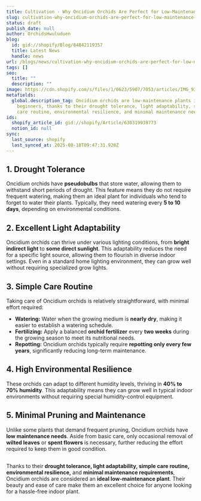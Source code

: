 ```yaml
---
title: Cultivation - Why Oncidium Orchids Are Perfect for Low-Maintenance Gardening
slug: cultivation-why-oncidium-orchids-are-perfect-for-low-maintenance-gardening
status: draft
publish_date: null
author: OrchidsHwuluduen
blog:
  id: gid://shopify/Blog/84842119357
  title: Latest News
  handle: news
url: /blogs/news/cultivation-why-oncidium-orchids-are-perfect-for-low-maintenance-gardening
tags: []
seo:
  title: ""
  description: ""
image: https://cdn.shopify.com/s/files/1/0623/5907/7053/articles/IMG_9308.jpg?v=1742377112
metafields:
  global.description_tag: Oncidium orchids are low-maintenance plants ideal for
    beginners, thanks to their drought tolerance, light adaptability, simple
    care routine, environmental resilience, and minimal maintenance needs.
ids:
  shopify_article_id: gid://shopify/Article/630319939773
  notion_id: null
sync:
  last_source: shopify
  last_synced_at: 2025-08-18T09:47:31.928Z
---
```


## 1\. Drought Tolerance

Oncidium orchids have **pseudobulbs** that store water, allowing them to withstand short periods of drought. This feature means they do not require frequent watering, making them an ideal plant for individuals who tend to forget to water their plants. Typically, they need watering every **5 to 10 days**, depending on environmental conditions.  
  

## 2\. Excellent Light Adaptability

Oncidium orchids can thrive under various lighting conditions, from **bright indirect light** to **some direct sunlight**. This adaptability reduces the need for a specific light source, allowing them to flourish in diverse indoor settings. Even in a standard home lighting environment, they can grow well without requiring specialized grow lights.  
  

## 3\. Simple Care Routine

Taking care of Oncidium orchids is relatively straightforward, with minimal effort required:  
  

*   **Watering:** Water when the growing medium is **nearly dry**, making it easier to establish a watering schedule.
*   **Fertilizing:** Apply a balanced **orchid fertilizer** every **two weeks** during the growing season to meet its nutritional needs.
*   **Repotting:** Oncidium orchids typically require **repotting only every few years**, significantly reducing long-term maintenance.  
      
    

## 4\. High Environmental Resilience

These orchids can adapt to different humidity levels, thriving in **40% to 70% humidity**. This adaptability means they can grow well in typical indoor environments without requiring special humidity-control equipment.  
  

## 5\. Minimal Pruning and Maintenance

Unlike some plants that demand frequent pruning, Oncidium orchids have **low maintenance needs**. Aside from basic care, only occasional removal of **wilted leaves** or **spent flowers** is necessary, further reducing the effort required to keep them in good condition.  
  

##   

Thanks to their **drought tolerance, light adaptability, simple care routine, environmental resilience,** and **minimal maintenance requirements**, Oncidium orchids are considered an **ideal low-maintenance plant**. Their beauty and ease of care make them an excellent choice for anyone looking for a hassle-free indoor plant.